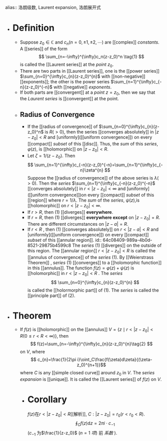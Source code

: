alias:: 洛朗级数, Laurent expansion, 洛朗展开式

- # Definition
	- Suppose $z_0∈ \mathbb{C}$ and $c_{n}\left(n=0,\pm1,\pm2,\cdots\right)$ are [[complex]] *constants*. A [[series]] of the form
	  $$
	  \sum_{n=-\infty}^{\infty}c_n(z-z_0)^n \tag{1}
	  $$
	  is called the [[Laurent series]] at the *point* $z_0$.
	- There are two parts in [[Laurent series]], one is the [[power series]] $\sum_{n=0}^{\infty}c_{n}(z-z_0)^{n}$ with [[non-negative]] [[exponents]];
	  the other is the power series $\sum_{n=1}^{\infty}c_{-n}(z-z_0)^{-n}$ with [[negative]] *exponents*.
	- If both parts are [[convergent]] at a *point* $z=z_{0}$, then we say that the *Laurent series* is [[convergent]] at the point.
	- ## Radius of Convergence
		- If the [[radius of convergence]] of $\sum_{n=0}^{\infty}c_{n}(z-z_0)^n$ is $R(> 0)$, then the series [[converges absolutely]] in $|z-z_0|<R$ and [uniformly]([[uniform convergence]]) on every [[compact]] *subset* of this [[disc]]. 
		  Thus, the *sum* of this *series*, $\varphi(z)$, is [[holomorphic]] on $|z-z_0|<R$.
		- Let $\zeta=1/(z-z_0)$. Then
		  $$
		  \sum_{n=1}^{\infty}c_{-n}(z-z_0)^{-n}=\sum_{n=1}^{\infty}c_{-n}\zeta^{n}
		  $$
		  Suppose the [[radius of convergence]] of the above series is $\lambda(>0)$. 
		  Then the *series* $\sum_{n=1}^{\infty}c_{-n}(z-z_0)^{-n}$ [[converges absolutely]] in $r<|z-z_0|<\infty$ and [uniformly]([[uniform convergence]])on every [[compact]] *subset* of this [[region]] where $r=1/\lambda$. 
		  The *sum* of the *series*, $\psi(z),$is [[holomorphic]] on $r<|z-z_0|<\infty$.
		- If $r>R$, then $(1)$ [[diverges]] **everywhere**.
		- If $r=R$, then $(1)$ [[diverges]] **everywhere except** on $|z-z_0|=R$. 
		  There are different circumstances on $|z-a|=R$.
		- If $r<R$ , then $(1)$ [[converges absolutely]] on $r<|z-a|<R$ and [uniformly]([[uniform convergence]]) on every [[compact]] *subset* of this [[annular region]]. 
		  id:: 64c08409-989a-4b0d-8521-29875b4599c8
		  The *series* $(1)$ [[diverges]] on the outside of this region. 
		  The [[annular region]] $r<|z-z_0|<R$ is called the [[annulus of convergence]] of the *series* $(1)$. 
		  By [[Weierstrass Theorem]] , *series* $(1)$ [[converges]] to a [[holomorphic function]] in this [[annulus]]. The function $f(z)=\varphi(z)+\psi(z)$ is [[holomorphic]] in $r<|z-z_0|<R$ . 
		  The *series*
		  $$
		  \sum_{n=0}^{\infty}c_{n}(z-z_0)^{n}
		  $$
		  is called the [[holormorphic part]] of $(1)$. The *series* is called the [[principle part]] of $(2)$.
- # Theorem
	- If $f(z)$ is [[holomorphic]] on the [[annulus]] $V=\{z\mid r<|z-z_0|< R(0\le r < R<\infty)\}$, then
	  $$
	  f(z)=\sum_{n=-\infty}^{\infty}c_{n}(z-z_0)^{n}\tag{2}
	  $$ 
	  on $V,$ where
	  $$
	  c_{n}=\frac{1}{2\pi i}\oint_C\frac{f(\zeta)d\zeta}{(\zeta-z_0)^{n+1}}$$
	  where $C$ is any [[simple closed curve]] around $z_0$ in $V$.
	  The *series expansion* is [[unique]]. It is called the [[Laurent series]] of $f(z)$ on $V$.
		- # Corollary
		  $f(z)$在$r<|z-z_0|<R$[[解析]], $C: |z-z_0|=r_0(r<r_0<R)$.
		  $$\oint_C f(z)\mathrm{d}z=2\pi i\cdot c_{-1}$$
		  ($c_{-1}$ 为$\frac{1}{z-z_0}$ ($n=1$ *项*) 前 *系数* ).